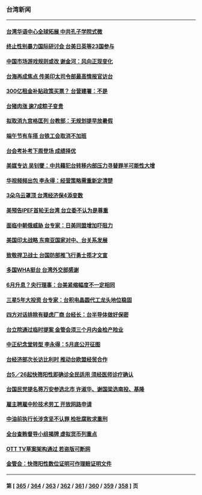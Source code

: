 ### 台湾新闻
---
#### [台湾华语中心全球拓展 中共孔子学院式微](../../pages/ncid1349361/n13745484.md) 
#### [终止性别暴力国际研讨会 台美日英等23国参与](../../pages/ncid1349361/n13745455.md) 
#### [中国市场游戏规则或改 谢金河：风向正现变化](../../pages/ncid1349361/n13745383.md) 
#### [台海再成焦点 传美印太司令部最高情报官访台](../../pages/ncid1349361/n13744969.md) 
#### [300亿租金补贴政策买票？ 台营建署：不是](../../pages/ncid1349361/n13745111.md) 
#### [台猪肉涨 逾7成粽子变贵](../../pages/ncid1349361/n13745113.md) 
#### [拟取消九宫格匡列 台教部：无规划提早放暑假](../../pages/ncid1349361/n13745114.md) 
#### [端午节有车搭 台铁工会取消不加班](../../pages/ncid1349361/n13745091.md) 
#### [台会考补考下周登场 成绩择优](../../pages/ncid1349361/n13745092.md) 
#### [美媒专访 吴钊燮：中共藉犯台转移内部压力寻替罪羊可能性大增](../../pages/ncid1349361/n13745080.md) 
#### [华视频频出包 李永得：经营策略需重新定清楚](../../pages/ncid1349361/n13745082.md) 
#### [3朵乌云罩顶 台湾经济保4添变数](../../pages/ncid1349361/n13745083.md) 
#### [美预告IPEF首轮无台湾 台立委不认为是尊重](../../pages/ncid1349361/n13745086.md) 
#### [面临中朝俄威胁 台专家：日美同盟增加吓阻力](../../pages/ncid1349361/n13745068.md) 
#### [美国印太战略 东南亚国家对中、台关系发展](../../pages/ncid1349361/n13745062.md) 
#### [致敬捍卫战士 台国防部推飞行勇士揽才文宣](../../pages/ncid1349361/n13745071.md) 
#### [多国WHA挺台 台湾外交部感谢](../../pages/ncid1349361/n13745033.md) 
#### [6月升息？央行理事：台美紧缩幅度不一定相同](../../pages/ncid1349361/n13745018.md) 
#### [三星5年大投资 台专家：台积电晶圆代工龙头地位稳固](../../pages/ncid1349361/n13744990.md) 
#### [四方对话排除有疑虑厂商 台经长：台半导体做好保密](../../pages/ncid1349361/n13745000.md) 
#### [台立院通过临时提案 金管会须三个月内金检产险业](../../pages/ncid1349361/n13744984.md) 
#### [中正纪念堂转型 李永得：5月底公开征图](../../pages/ncid1349361/n13744992.md) 
#### [台经济部次长访比利时 推动台欧盟经贸合作](../../pages/ncid1349361/n13744983.md) 
#### [台5／26起快筛阳性即确诊全民适用 须经医师诊疗确认](../../pages/ncid1349361/n13744981.md) 
#### [台国民党提名蒋万安参选北市 许淑华、谢国梁选南投、基隆](../../pages/ncid1349361/n13744980.md) 
#### [雇主聘雇中阶技术劳工 开放网路申请](../../pages/ncid1349361/n13744985.md) 
#### [中油前执行长涉贪坚不认罪 检批腐败求重刑](../../pages/ncid1349361/n13744978.md) 
#### [全台查贿督导小组揭牌 虚拟货币列重点](../../pages/ncid1349361/n13744977.md) 
#### [OTT TV草案架构通过 若盗版可断网](../../pages/ncid1349361/n13744976.md) 
#### [金管会：快筛阳性数位证明可作理赔证明文件](../../pages/ncid1349361/n13744970.md) 

---
#### 第 [ [365](./365.md) / [364](./364.md) / [363](./363.md) / [362](./362.md) / [361](./361.md) / [360](./360.md) / [359](./359.md) / [358](./358.md) ] 页
